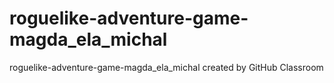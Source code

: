 # roguelike-adventure-game-magda_ela_michal
roguelike-adventure-game-magda_ela_michal created by GitHub Classroom
